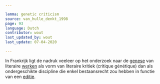 ```yaml
---

lemma: genetic criticism
source: van_hulle_denkt_1998
page: 93
language: Dutch
contributor: wout
last_updated_by: wout
last_update: 07-04-2020

---
```


In Frankrijk ligt de nadruk veeleer op het onderzoek naar de [genese](genesis.html) van literaire [werken](work.html) als vorm van literaire kritiek (critique génétique) dan als ondergeschikte discipline die enkel bestaansrecht zou hebben in functie van een [editie](editionScholarly.html).
